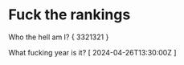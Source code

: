 # Fuck the rankings

Who the hell am I?
{ 3321321 }

What fucking year is it?
[ 2024-04-26T13:30:00Z ]
